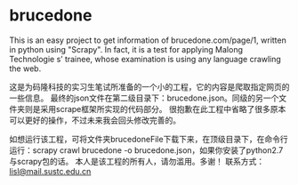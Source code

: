 # brucedone
This is an easy project to get information of brucedone.com/page/1, written in python using "Scrapy".
In fact, it is a test for applying Malong Technologie s’ trainee, whose examination is using any language crawling the web.

这是为码隆科技的实习生笔试所准备的一个小的工程，它的内容是爬取指定网页的一些信息。
最终的json文件在第二级目录下：brucedone.json。同级的另一个文件夹则是采用scrape框架所实现的代码部分。
很抱歉在此工程中省略了很多原本可以更好的操作，不过未来我会回头修改完善的。

如想运行该工程，可将文件夹brucedoneFile下载下来，在顶级目录下，在命令行运行：scrapy crawl brucedone -o brucedone.json，如果你安装了python2.7与scrapy包的话。
本人是该工程的所有人，请勿滥用。多谢！
联系方式：lisl@mail.sustc.edu.cn

